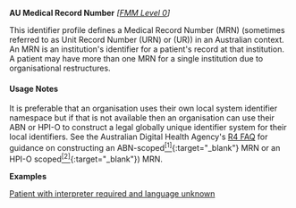 **AU Medical Record Number**  *[[FMM Level 0](guidance.html)]*

This identifier profile defines a Medical Record Number (MRN) (sometimes referred to as Unit Record Number (URN) or (UR)) in an Australian context. An MRN is an institution's identifier for a patient's record at that institution. A patient may have more than one MRN for a single institution due to organisational restructures. 

#### Usage Notes
It is preferable that an organisation uses their own local system identifier namespace but if that is not available then an organisation can use their ABN or HPI-O to construct a legal globally unique identifier system for their local identifiers. See the Australian Digital Health Agency's [R4 FAQ](https://github.com/AuDigitalHealth/ci-fhir-r4/wiki/Frequently-Asked-Questions) for guidance on constructing an ABN-scoped[<sup>[1]</sup>](http://ns.electronichealth.net.au/id/abn-scoped/medicalrecord/1.0/index.html){:target="_blank"} MRN or an HPI-O scoped[<sup>[2]</sup>](http://ns.electronichealth.net.au/id/hpio-scoped/medicalrecord/1.0/index.html){:target="_blank"}) MRN.

**Examples**

[Patient with interpreter required and language unknown](Patient-example7.html)
